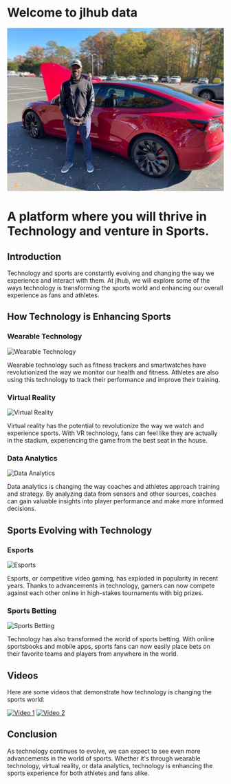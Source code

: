 # Welcome to jlhub data
![image](jlhub-Tesla.JPG)
# A platform where you will thrive in Technology and venture in Sports. 

## Introduction

Technology and sports are constantly evolving and changing the way we experience and interact with them. At jlhub, we will explore some of the ways technology is transforming the sports world and enhancing our overall experience as fans and athletes.

## How Technology is Enhancing Sports

### Wearable Technology

![Wearable Technology](https://example.com/wearable-tech.jpg)

Wearable technology such as fitness trackers and smartwatches have revolutionized the way we monitor our health and fitness. Athletes are also using this technology to track their performance and improve their training.

### Virtual Reality

![Virtual Reality](https://example.com/virtual-reality.jpg)

Virtual reality has the potential to revolutionize the way we watch and experience sports. With VR technology, fans can feel like they are actually in the stadium, experiencing the game from the best seat in the house.

### Data Analytics

![Data Analytics](https://example.com/data-analytics.jpg)

Data analytics is changing the way coaches and athletes approach training and strategy. By analyzing data from sensors and other sources, coaches can gain valuable insights into player performance and make more informed decisions.

## Sports Evolving with Technology

### Esports

![Esports](https://example.com/esports.jpg)

Esports, or competitive video gaming, has exploded in popularity in recent years. Thanks to advancements in technology, gamers can now compete against each other online in high-stakes tournaments with big prizes.

### Sports Betting

![Sports Betting](https://example.com/sports-betting.jpg)

Technology has also transformed the world of sports betting. With online sportsbooks and mobile apps, sports fans can now easily place bets on their favorite teams and players from anywhere in the world.

## Videos

Here are some videos that demonstrate how technology is changing the sports world:

[![Video 1](https://img.youtube.com/vi/VIDEO_ID_HERE/0.jpg)](https://www.youtube.com/watch?v=VIDEO_ID_HERE)
[![Video 2](https://img.youtube.com/vi/VIDEO_ID_HERE/0.jpg)](https://www.youtube.com/watch?v=VIDEO_ID_HERE)

## Conclusion

As technology continues to evolve, we can expect to see even more advancements in the world of sports. Whether it's through wearable technology, virtual reality, or data analytics, technology is enhancing the sports experience for both athletes and fans alike.
